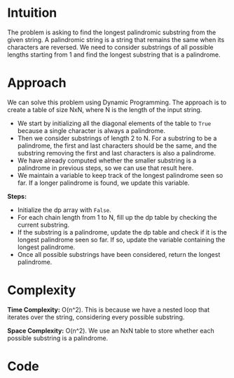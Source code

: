 # Intuition

The problem is asking to find the longest palindromic substring from the given string. A palindromic string is a string that remains the same when its characters are reversed. We need to consider substrings of all possible lengths starting from 1 and find the longest substring that is a palindrome.

# Approach

We can solve this problem using Dynamic Programming. The approach is to create a table of size NxN, where N is the length of the input string. 

- We start by initializing all the diagonal elements of the table to `True` because a single character is always a palindrome. 
- Then we consider substrings of length 2 to N. For a substring to be a palindrome, the first and last characters should be the same, and the substring removing the first and last characters is also a palindrome. 
- We have already computed whether the smaller substring is a palindrome in previous steps, so we can use that result here. 
- We maintain a variable to keep track of the longest palindrome seen so far. If a longer palindrome is found, we update this variable.

**Steps:**
- Initialize the dp array with `False`.
- For each chain length from 1 to N, fill up the dp table by checking the current substring.
- If the substring is a palindrome, update the dp table and check if it is the longest palindrome seen so far. If so, update the variable containing the longest palindrome.
- Once all possible substrings have been considered, return the longest palindrome.

# Complexity

**Time Complexity:** O(n^2). This is because we have a nested loop that iterates over the string, considering every possible substring.

**Space Complexity:** O(n^2). We use an NxN table to store whether each possible substring is a palindrome.

# Code